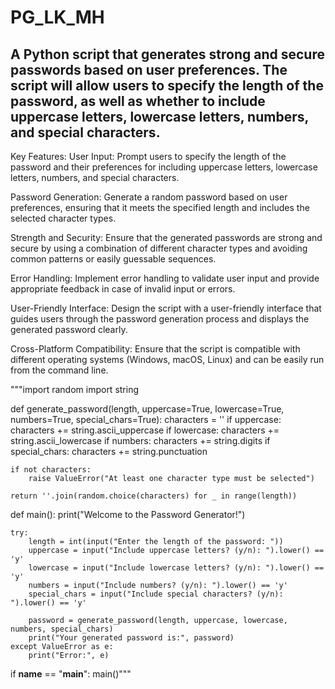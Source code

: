 # PG_LK_MH 

## A Python script that generates strong and secure passwords based on user preferences. The script will allow users to specify the length of the password, as well as whether to include uppercase letters, lowercase letters, numbers, and special characters.

Key Features:
User Input: Prompt users to specify the length of the password and their preferences for including uppercase letters, lowercase letters, numbers, and special characters.

Password Generation: Generate a random password based on user preferences, ensuring that it meets the specified length and includes the selected character types.
  
Strength and Security: Ensure that the generated passwords are strong and secure by using a combination of different character types and avoiding common patterns or easily guessable sequences.
   
Error Handling: Implement error handling to validate user input and provide appropriate feedback in case of invalid input or errors.
    
User-Friendly Interface: Design the script with a user-friendly interface that guides users through the password generation process and displays the generated password clearly.
    
Cross-Platform Compatibility: Ensure that the script is compatible with different operating systems (Windows, macOS, Linux) and can be easily run from the command line.

"""import random
import string

def generate_password(length, uppercase=True, lowercase=True, numbers=True, special_chars=True):
    characters = ''
    if uppercase:
        characters += string.ascii_uppercase
    if lowercase:
        characters += string.ascii_lowercase
    if numbers:
        characters += string.digits
    if special_chars:
        characters += string.punctuation

    if not characters:
        raise ValueError("At least one character type must be selected")

    return ''.join(random.choice(characters) for _ in range(length))

def main():
    print("Welcome to the Password Generator!")

    try:
        length = int(input("Enter the length of the password: "))
        uppercase = input("Include uppercase letters? (y/n): ").lower() == 'y'
        lowercase = input("Include lowercase letters? (y/n): ").lower() == 'y'
        numbers = input("Include numbers? (y/n): ").lower() == 'y'
        special_chars = input("Include special characters? (y/n): ").lower() == 'y'

        password = generate_password(length, uppercase, lowercase, numbers, special_chars)
        print("Your generated password is:", password)
    except ValueError as e:
        print("Error:", e)

if __name__ == "__main__":
    main()"""




